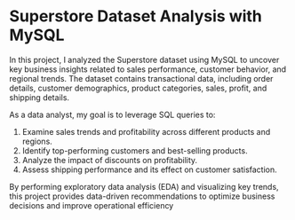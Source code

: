 # Superstore Dataset Analysis with MySQL
 In this project, I analyzed the Superstore dataset using MySQL to uncover key business insights related to sales performance, customer behavior, and regional trends. The dataset contains transactional data, including order details, customer demographics, product categories, sales, profit, and shipping details.

As a data analyst, my goal is to leverage SQL queries to:

1. Examine sales trends and profitability across different products and regions.
2. Identify top-performing customers and best-selling products.
3. Analyze the impact of discounts on profitability.
4. Assess shipping performance and its effect on customer satisfaction.
   
By performing exploratory data analysis (EDA) and visualizing key trends, this project provides data-driven recommendations to optimize 
  business decisions and improve operational efficiency
